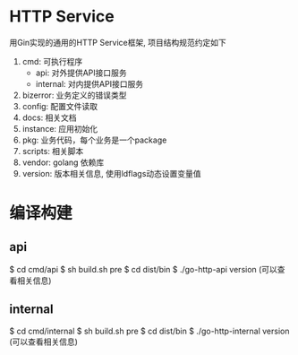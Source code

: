 # HTTP Service
用Gin实现的通用的HTTP Service框架, 项目结构规范约定如下

1. cmd: 可执行程序
    * api: 对外提供API接口服务
    * internal: 对内提供API接口服务
2. bizerror: 业务定义的错误类型
3. config: 配置文件读取
4. docs: 相关文档
5. instance: 应用初始化
6. pkg: 业务代码，每个业务是一个package
7. scripts: 相关脚本
8. vendor: golang 依赖库
9. version: 版本相关信息, 使用ldflags动态设置变量值

# 编译构建
## api
$ cd cmd/api
$ sh build.sh pre
$ cd dist/bin
$ ./go-http-api version  (可以查看相关信息)

## internal
$ cd cmd/internal
$ sh build.sh pre
$ cd dist/bin
$ ./go-http-internal version  (可以查看相关信息)

